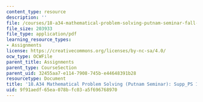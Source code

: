 ```yaml
---
content_type: resource
description: ''
file: /courses/18-a34-mathematical-problem-solving-putnam-seminar-fall-2018/9f91aedf65ea078bfc03a5f696768970_MIT18_A34F18Supp10.pdf
file_size: 203933
file_type: application/pdf
learning_resource_types:
- Assignments
license: https://creativecommons.org/licenses/by-nc-sa/4.0/
ocw_type: OCWFile
parent_title: Assignments
parent_type: CourseSection
parent_uid: 32455aa7-e114-7908-745b-e44648391b28
resourcetype: Document
title: '18.A34 Mathematical Problem Solving (Putnam Seminar): Supp_PS 10'
uid: 9f91aedf-65ea-078b-fc03-a5f696768970
---
```

